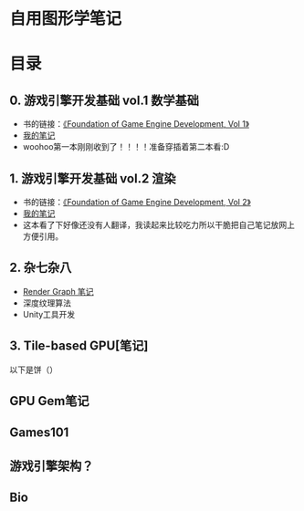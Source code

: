 # 自用图形学笔记

# 目录
## 0. 游戏引擎开发基础 vol.1 数学基础
- 书的链接：[《Foundation of Game Engine Development, Vol 1》](https://foundationsofgameenginedev.com/)
- [我的笔记]()
- woohoo第一本刚刚收到了！！！！准备穿插着第二本看:D

## 1. 游戏引擎开发基础 vol.2 渲染
- 书的链接：[《Foundation of Game Engine Development, Vol 2》](https://foundationsofgameenginedev.com/)
- [我的笔记](https://github.com/spatulaG/CG-Study-Notes/tree/main/Content/%E6%B8%B8%E6%88%8F%E5%BC%95%E6%93%8E%E5%9F%BA%E7%A1%80vol2-%E6%B8%B2%E6%9F%93)
- 这本看了下好像还没有人翻译，我读起来比较吃力所以干脆把自己笔记放网上方便引用。

## 2. 杂七杂八
- [Render Graph 笔记](https://github.com/spatulaG/CG-Study-Notes/tree/main/Content/%E6%9D%82%E4%B8%83%E6%9D%82%E5%85%AB/Render%20Graph%E7%AC%94%E8%AE%B0)
- 深度纹理算法
- Unity工具开发

## 3. Tile-based GPU[笔记]





以下是饼（）

##  GPU Gem笔记

##  Games101

##  游戏引擎架构？

##  Bio
